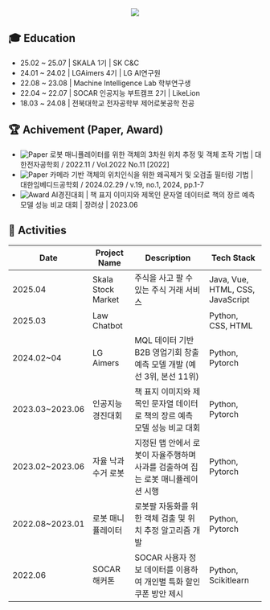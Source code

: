 <div align= "center">
  <img src="https://capsule-render.vercel.app/api?type=waving&color=0:f0adad,100:c596de&height=120&text=Welcome!%20zinsile%20:)&animation=fadeIn&fontColor=ff9861&fontSize=40" />
</div>
 
## 🎓 Education
- 25.02 ~ 25.07 | SKALA 1기 | SK C&C
- 24.01 ~ 24.02 | LGAimers 4기 | LG AI연구원
- 22.08 ~ 23.08 | Machine Intelligence Lab 학부연구생
- 22.04 ~ 22.07 | SOCAR 인공지능 부트캠프 2기 | LikeLion
- 18.03 ~ 24.08 | 전북대학교 전자공학부 제어로봇공학 전공

## 🏆 Achivement (Paper, Award)
- ![Paper](https://img.shields.io/badge/📄_Paper-FDFFB6?style=plastic&logoColor=black) 로봇 매니퓰레이터를 위한 객체의 3차원 위치 추정 및 객체 조작 기법 | 대한전자공학회 / 2022.11 / Vol.2022 No.11 [2022]
- ![Paper](https://img.shields.io/badge/📄_Paper-FDFFB6?style=plastic&logoColor=black) 카메라 기반 객체의 위치인식을 위한 왜곡제거 및 오검출 필터링 기법 | 대한임베디드공학회 / 2024.02.29 / v.19, no.1, 2024, pp.1-7
- ![Award](https://img.shields.io/badge/🏆_Award-FFD6E0?style=plastic&logoColor=black) AI경진대회 | 책 표지 이미지와 제목인 문자열 데이터로 책의 장르 예측 모델 성능 비교 대회 | 장려상 | 2023.06
  
## 💃 Activities
| Date | Project Name | Description | Tech Stack |
| --- | --- | --- | --- |
| 2025.04 | Skala Stock Market | 주식을 사고 팔 수 있는 주식 거래 서비스 | Java, Vue, HTML, CSS, JavaScript |
| 2025.03 | Law Chatbot |  | Python, CSS, HTML | 
| 2024.02~04 | LG Aimers | MQL 데이터 기반 B2B 영업기회 창출 예측 모델 개발 (예선 3위, 본선 11위) | Python, Pytorch | 
| 2023.03~2023.06 | 인공지능 경진대회 | 책 표지 이미지와 제목인 문자열 데이터로 책의 장르 예측 모델 성능 비교 대회| Python, Pytorch |  
| 2023.02~2023.06 | 자율 낙과 수거 로봇 | 지정된 맵 안에서 로봇이 자율주행하며 사과를 검출하여 집는 로봇 매니퓰레이션 시행 | Python, Pytorch |  
| 2022.08~2023.01 | 로봇 매니퓰레이터 | 로봇팔 자동화를 위한 객체 검출 및 위치 추정 알고리즘 개발 | Python, Pytorch |  
| 2022.06 | SOCAR 해커톤 | SOCAR 사용자 정보 데이터를 이용하여 개인별 특화 할인 쿠폰 방안 제시  | Python, Scikitlearn | 



<!-- <a href="https://www.gitanimals.org/en_US?utm_medium=image&utm_source=zinsile&utm_content=line">
<img
  src="https://render.gitanimals.org/lines/zinsile?pet-id=695252312155417028"
  width="600"
  height="120"
/>
</a>
<div align= "center">
  <h2 style="border-bottom: 1px solid #d8dee4; color: #282d33;"> 🛠️ Tech Stacks </h2> <br> 
  <div style="margin: 0 auto; text-align: center;" align= "center"> <img src="https://img.shields.io/badge/C-A8B9CC?style=plastic&logo=C&logoColor=white">
        <img src="https://img.shields.io/badge/Git-F05032?style=plastic&logo=Git&logoColor=white">
        <img src="https://img.shields.io/badge/Linux-FCC624?style=plastic&logo=Linux&logoColor=white">
        <img src="https://img.shields.io/badge/Python-3776AB?style=plastic&logo=Python&logoColor=white">
        <img src="https://img.shields.io/badge/PyTorch-EE4C2C?style=plastic&logo=PyTorch&logoColor=white">
        <br/><img src="https://img.shields.io/badge/Tensorflow-FF6F00?style=plastic&logo=Tensorflow&logoColor=white">
</div>
</div> -->

